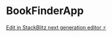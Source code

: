 # BookFinderApp

[Edit in StackBlitz next generation editor ⚡️](https://stackblitz.com/~/github.com/ruchspatil/BookFinderApp)